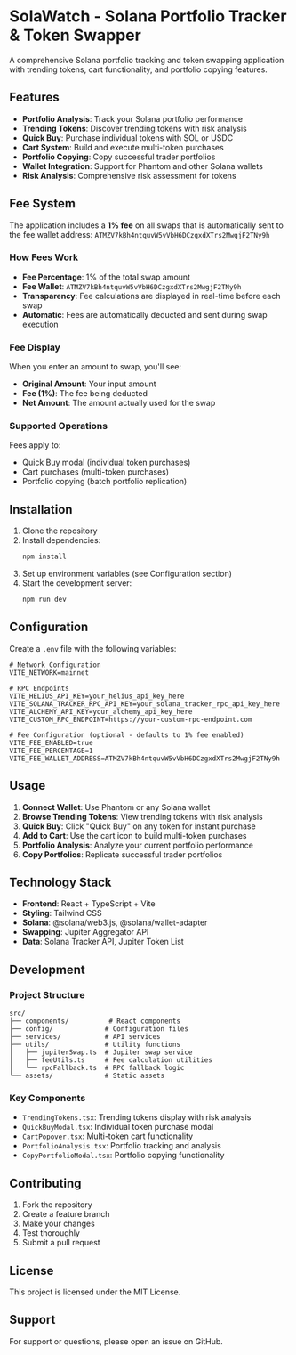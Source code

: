 # SolaWatch - Solana Portfolio Tracker & Token Swapper

A comprehensive Solana portfolio tracking and token swapping application with trending tokens, cart functionality, and portfolio copying features.

## Features

- **Portfolio Analysis**: Track your Solana portfolio performance
- **Trending Tokens**: Discover trending tokens with risk analysis
- **Quick Buy**: Purchase individual tokens with SOL or USDC
- **Cart System**: Build and execute multi-token purchases
- **Portfolio Copying**: Copy successful trader portfolios
- **Wallet Integration**: Support for Phantom and other Solana wallets
- **Risk Analysis**: Comprehensive risk assessment for tokens

## Fee System

The application includes a **1% fee** on all swaps that is automatically sent to the fee wallet address: `ATMZV7kBh4ntquvW5vVbH6DCzgxdXTrs2MwgjF2TNy9h`

### How Fees Work

- **Fee Percentage**: 1% of the total swap amount
- **Fee Wallet**: `ATMZV7kBh4ntquvW5vVbH6DCzgxdXTrs2MwgjF2TNy9h`
- **Transparency**: Fee calculations are displayed in real-time before each swap
- **Automatic**: Fees are automatically deducted and sent during swap execution

### Fee Display

When you enter an amount to swap, you'll see:
- **Original Amount**: Your input amount
- **Fee (1%)**: The fee being deducted
- **Net Amount**: The amount actually used for the swap

### Supported Operations

Fees apply to:
- Quick Buy modal (individual token purchases)
- Cart purchases (multi-token purchases)
- Portfolio copying (batch portfolio replication)

## Installation

1. Clone the repository
2. Install dependencies:
   ```bash
   npm install
   ```
3. Set up environment variables (see Configuration section)
4. Start the development server:
   ```bash
   npm run dev
   ```

## Configuration

Create a `.env` file with the following variables:

```env
# Network Configuration
VITE_NETWORK=mainnet

# RPC Endpoints
VITE_HELIUS_API_KEY=your_helius_api_key_here
VITE_SOLANA_TRACKER_RPC_API_KEY=your_solana_tracker_rpc_api_key_here
VITE_ALCHEMY_API_KEY=your_alchemy_api_key_here
VITE_CUSTOM_RPC_ENDPOINT=https://your-custom-rpc-endpoint.com

# Fee Configuration (optional - defaults to 1% fee enabled)
VITE_FEE_ENABLED=true
VITE_FEE_PERCENTAGE=1
VITE_FEE_WALLET_ADDRESS=ATMZV7kBh4ntquvW5vVbH6DCzgxdXTrs2MwgjF2TNy9h
```

## Usage

1. **Connect Wallet**: Use Phantom or any Solana wallet
2. **Browse Trending Tokens**: View trending tokens with risk analysis
3. **Quick Buy**: Click "Quick Buy" on any token for instant purchase
4. **Add to Cart**: Use the cart icon to build multi-token purchases
5. **Portfolio Analysis**: Analyze your current portfolio performance
6. **Copy Portfolios**: Replicate successful trader portfolios

## Technology Stack

- **Frontend**: React + TypeScript + Vite
- **Styling**: Tailwind CSS
- **Solana**: @solana/web3.js, @solana/wallet-adapter
- **Swapping**: Jupiter Aggregator API
- **Data**: Solana Tracker API, Jupiter Token List

## Development

### Project Structure

```
src/
├── components/          # React components
├── config/             # Configuration files
├── services/           # API services
├── utils/              # Utility functions
│   ├── jupiterSwap.ts  # Jupiter swap service
│   ├── feeUtils.ts     # Fee calculation utilities
│   └── rpcFallback.ts  # RPC fallback logic
└── assets/             # Static assets
```

### Key Components

- `TrendingTokens.tsx`: Trending tokens display with risk analysis
- `QuickBuyModal.tsx`: Individual token purchase modal
- `CartPopover.tsx`: Multi-token cart functionality
- `PortfolioAnalysis.tsx`: Portfolio tracking and analysis
- `CopyPortfolioModal.tsx`: Portfolio copying functionality

## Contributing

1. Fork the repository
2. Create a feature branch
3. Make your changes
4. Test thoroughly
5. Submit a pull request

## License

This project is licensed under the MIT License.

## Support

For support or questions, please open an issue on GitHub.